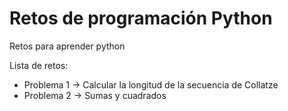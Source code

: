 # Retos de programación Python
Retos para aprender python

Lista de retos:
- Problema 1 -> Calcular la longitud de la secuencia de Collatze
- Problema 2 -> Sumas y cuadrados
